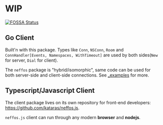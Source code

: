 # WIP

[![FOSSA Status](https://app.fossa.com/api/projects/git%2Bgithub.com%2Fkataras%2Fneffos.svg?type=shield)](https://app.fossa.com/projects/git%2Bgithub.com%2Fkataras%2Fneffos?ref=badge_shield)

## Go Client

Built'n with this package. Types like `Conn`, `NSConn`, `Room` and `ConnHandler[Events, Namespaces, WithTimeout]` are used by both sides(`New` for server, `Dial` for client).

The `neffos` package is "hybrid/isomorphic", same code can be used for both server-side and client-side connections. See [_examples](_examples) for more.

## Typescript/Javascript Client

The client package lives on its own repository for front-end developers: <https://github.com/kataras/neffos.js>.

`neffos.js` client can run through any modern **browser** and **nodejs**. 